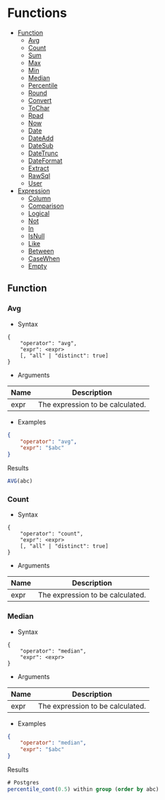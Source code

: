 # Functions

- [Function](#function)
  - [Avg](#avg)
  - [Count](#count)
  - [Sum](#sum)
  - [Max](#max)
  - [Min](#min)
  - [Median](#median)
  - [Percentile](#percentile)
  - [Round](#round)
  - [Convert](#convert)
  - [ToChar](#tochar)
  - [Rpad](#rpad)
  - [Now](#now)
  - [Date](#date)
  - [DateAdd](#dateadd)
  - [DateSub](#datesub)
  - [DateTrunc](#datetrunc)
  - [DateFormat](#dateformat)
  - [Extract](#extract)
  - [RawSql](#rawsql)
  - [User](#user)
- [Expression](#expression)
  - [Column](#column)
  - [Comparison](#comparison)
  - [Logical](#logical)
  - [Not](#not)
  - [In](#in)
  - [IsNull](#isnull)
  - [Like](#like)
  - [Between](#between)
  - [CaseWhen](#casewhen)
  - [Empty](#empty)

## Function

### Avg

- Syntax

```
{
    "operator": "avg",
    "expr": <expr>
    [, "all" | "distinct": true]
}
```

- Arguments

| Name | Description |
| --- | --- |
| expr | The expression to be calculated. |

- Examples

```json
{
    "operator": "avg",
    "expr": "$abc"
}
```

Results

```sql
AVG(abc)
```

### Count

- Syntax

```
{
    "operator": "count",
    "expr": <expr>
    [, "all" | "distinct": true]
}
```

- Arguments

| Name | Description |
| --- | --- |
| expr | The expression to be calculated. |

### Median

- Syntax

```
{
    "operator": "median",
    "expr": <expr>
}
```

- Arguments

| Name | Description |
| --- | --- |
| expr | The expression to be calculated. |

- Examples

```json
{
    "operator": "median",
    "expr": "$abc"
}
```

Results

```sql
# Postgres
percentile_cont(0.5) within group (order by abc)
```
